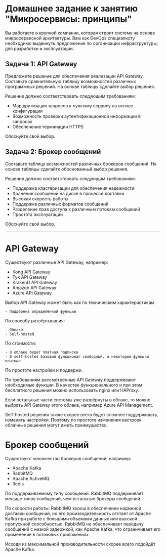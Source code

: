 
# Домашнее задание к занятию "Микросервисы: принципы"

Вы работаете в крупной компании, которая строит систему на основе микросервисной архитектуры.
Вам как DevOps специалисту необходимо выдвинуть предложение по организации инфраструктуры, для разработки и эксплуатации.

## Задача 1: API Gateway 

Предложите решение для обеспечения реализации API Gateway. Составьте сравнительную таблицу возможностей различных программных решений. На основе таблицы сделайте выбор решения.

Решение должно соответствовать следующим требованиям:
- Маршрутизация запросов к нужному сервису на основе конфигурации
- Возможность проверки аутентификационной информации в запросах
- Обеспечение терминации HTTPS

Обоснуйте свой выбор.

## Задача 2: Брокер сообщений

Составьте таблицу возможностей различных брокеров сообщений. На основе таблицы сделайте обоснованный выбор решения.

Решение должно соответствовать следующим требованиям:
- Поддержка кластеризации для обеспечения надежности
- Хранение сообщений на диске в процессе доставки
- Высокая скорость работы
- Поддержка различных форматов сообщений
- Разделение прав доступа к различным потокам сообщений
- Простота эксплуатации

Обоснуйте свой выбор.

---

# API Gateway 

Существуют различные API Gateway, например:

- Kong API Gateway
- Tyk API Gateway
- KrakenD API Gateway
- Amazon API Gateway
- Azure API Gateway

Выбор API Gateway может быть как по техническим характеристикам:

    - Поддержка определённой функции

По способу развёртывания:

    - Облако
    - Self-hosted

По стоимости:

    - В облаке будет платная подписка
    - В self-hosted базовый функционал свободный, а некоторые функции платные

По простоте настройки и поддержи.

По требованиям рассмотренные API Gateway поддерживают необходимые функции.
В качестве функционального и при этом бесплатного решения можно использовать nginx или HAProxy.

Если остальные части системы уже развёрнуты в облаке, то можно выбрать  API Gateway этого облака, например Azure API Management.

Self-hosted решения также скорее всего будет сложнее поддерживать, изменять настройки. Поэтому по простоте изменения настроек облачные решения могут иметь преимущество.





# Брокер сообщений

Существуют множнество брокеров сообщений, например: 

- Apache Kafka
- RabbitMQ
- Apache ActiveMQ
- Redis


По поддерживаемому типу сообщений: RabbitMQ поддерживает меньше типов сообщений, чем остальные брокеры сообщений.

По скорости работы: RabbitMQ хорош в обеспечении надежной доставки сообщений, но его производительность отстает от Apache Kafka при работе с большими объемами данных или высокой пропускной способностью. RabbitMQ не обеспечивает передачу сообщений с низкой задержкой, как Apache Kafka, что ограничивает его применение в потоковых приложениях.

Исходя из максимальной производительности  скорее всего подойдёт Apache Kafka.






